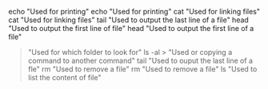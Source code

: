 echo "Used for printing"
echo "Used for printing"
cat "Used for linking files"
cat "Used for linking files"
tail "Used to output the last line of a file"
head "Used to output the first line of file"
head "Used to output the first line of a file"
> "Used for which folder to look for"
ls -al > "Used or copying a command to another command"
tail "Used to ouput the last line of a fle"
rm "Used to remove a file"
rm "Used to remove a file"
ls "Used to list the content of file"
